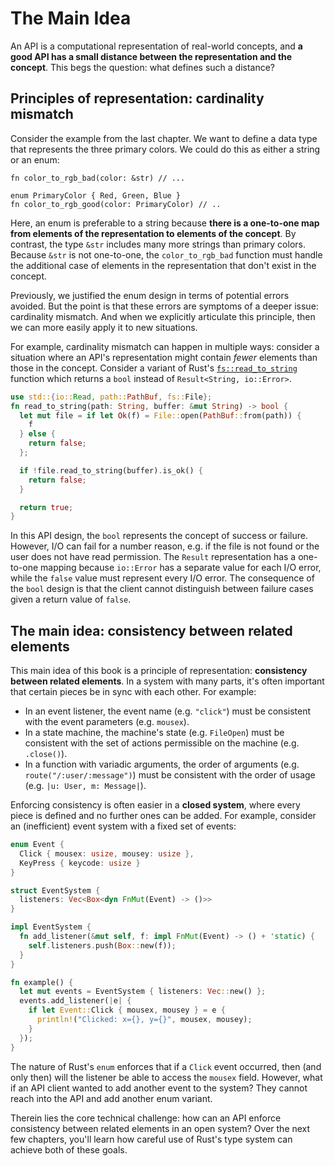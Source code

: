 # The Main Idea

An API is a computational representation of real-world concepts, and **a good API has a small distance between the representation and the concept**. This begs the question: what defines such a distance?

## Principles of representation: cardinality mismatch

Consider the example from the last chapter. We want to define a data type that represents the three primary colors. We could do this as either a string or an enum:

```rust,ignore
fn color_to_rgb_bad(color: &str) // ...

enum PrimaryColor { Red, Green, Blue }
fn color_to_rgb_good(color: PrimaryColor) // ..
```

Here, an enum is preferable to a string because **there is a one-to-one map from elements of the representation to elements of the concept**. By contrast, the type `&str` includes many more strings than primary colors. Because `&str` is not one-to-one, the `color_to_rgb_bad` function must handle the additional case of elements in the representation that don't exist in the concept.

Previously, we justified the enum design in terms of potential errors avoided. But the point is that these errors are symptoms of a deeper issue: cardinality mismatch. And when we explicitly articulate this principle, then we can more easily apply it to new situations.

For example, cardinality mismatch can happen in multiple ways: consider a situation where an API's representation might contain _fewer_ elements than those in the concept. Consider a variant of Rust's [`fs::read_to_string`](https://doc.rust-lang.org/std/fs/fn.read_to_string.html) function which returns a `bool` instead of `Result<String, io::Error>`.

```rust
use std::{io::Read, path::PathBuf, fs::File};
fn read_to_string(path: String, buffer: &mut String) -> bool {
  let mut file = if let Ok(f) = File::open(PathBuf::from(path)) {
    f
  } else {
    return false;
  };

  if !file.read_to_string(buffer).is_ok() {
    return false;
  }

  return true;
}
```

In this API design, the `bool` represents the concept of success or failure. However, I/O can fail for a number reason, e.g. if the file is not found or the user does not have read permission. The `Result` representation has a one-to-one mapping because `io::Error` has a separate value for each I/O error, while the `false` value must represent every I/O error. The consequence of the `bool` design is that the client cannot distinguish between failure cases given a return value of `false`.

## The main idea: consistency between related elements

This main idea of this book is a principle of representation: **consistency between related elements**. In a system with many parts, it's often important that certain pieces be in sync with each other. For example:
* In an event listener, the event name (e.g. `"click"`) must be consistent with the event parameters (e.g. `mousex`).
* In a state machine, the machine's state (e.g. `FileOpen`) must be consistent with the set of actions permissible on the machine (e.g. `.close()`).
* In a function with variadic arguments, the order of arguments (e.g. `route("/:user/:message")`) must be consistent with the order of usage (e.g. `|u: User, m: Message|`).

Enforcing consistency is often easier in a **closed system**, where every piece is defined and no further ones can be added. For example, consider an (inefficient) event system with a fixed set of events:

```rust
enum Event {
  Click { mousex: usize, mousey: usize },
  KeyPress { keycode: usize }
}

struct EventSystem {
  listeners: Vec<Box<dyn FnMut(Event) -> ()>>
}

impl EventSystem {
  fn add_listener(&mut self, f: impl FnMut(Event) -> () + 'static) {
    self.listeners.push(Box::new(f));
  }
}

fn example() {
  let mut events = EventSystem { listeners: Vec::new() };
  events.add_listener(|e| {
    if let Event::Click { mousex, mousey } = e {
      println!("Clicked: x={}, y={}", mousex, mousey);
    }
  });
}
```

The nature of Rust's `enum` enforces that if a `Click` event occurred, then (and only then) will the listener be able to access the `mousex` field. However, what if an API client wanted to add another event to the system? They cannot reach into the API and add another enum variant.

Therein lies the core technical challenge: how can an API enforce consistency between related elements in an open system? Over the next few chapters, you'll learn how careful use of Rust's type system can achieve both of these goals.
